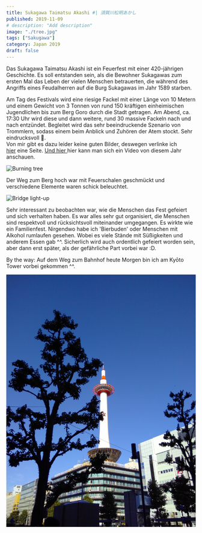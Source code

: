 ```yaml
---
title: Sukagawa Taimatsu Akashi #| 須賀川松明あかし
published: 2019-11-09
# description: "Add description"
image: "./tree.jpg"
tags: ["Sakugawa"]
category: Japan 2019
draft: false
---
```


Das Sukagawa Taimatsu Akashi ist ein Feuerfest mit einer 420-jährigen Geschichte. Es soll entstanden sein, als die Bewohner Sukagawas zum ersten Mal das Leben
 der vielen Menschen betrauerten, die während des Angriffs eines Feudalherren auf die Burg Sukagawas im Jahr 1589 starben. 

Am Tag des Festivals wird eine riesige Fackel mit einer Länge von 10 Metern und einem Gewicht von 3 Tonnen von rund 150 kräftigen einheimischen Jugendlichen 
bis zum Berg Goro durch die Stadt getragen. Am Abend, ca. 17:30 Uhr wird diese und dann weitere, rund 30 massive Fackeln nach und nach entzündet. Begleitet 
wird das sehr beeindruckende Szenario von Trommlern, sodass einem beim Anblick und Zuhören der Atem stockt. Sehr eindrucksvoll 🥹.  
Von mir gibt es dazu leider keine guten Bilder, deswegen verlinke ich  
<a href="https://ohmatsuri.com/en/articles/fukushima-sukagawa-taimatsu-akashi" target="_blank" rel="noopener noreferrer">hier</a> eine Seite. 
<a href="https://guides-japan.com/event_spots/detail/3385/Nov_19%2C_2019_____Sukagawa_Taimatsu_Akashi" target="_blank" rel="noopener noreferrer">
Und hier </a>hier kann man sich ein Video von diesem Jahr anschauen. 

![Burning tree](./tree.jpg)

Der Weg zum Berg hoch war mit Feuerschalen geschmückt und verschiedene Elemente waren schick beleuchtet. 

![Bridge light-up](./bridge.jpg)

Sehr interessant zu beobachten war, wie die Menschen das Fest gefeiert und sich verhalten haben. Es war alles sehr gut organisiert, die Menschen sind 
respektvoll und rücksichtsvoll miteinander umgegangen. Es wirkte wie ein Familienfest. Nirgendwo habe ich 'Bierbuden' oder Menschen mit Alkohol rumlaufen 
gesehen. Wobei es viele Stände mit Süßigkeiten und anderem Essen gab ^^. Sicherlich wird auch ordentlich gefeiert worden sein, aber dann erst später, als der 
gefährliche Part vorbei war :D.

By the way: Auf dem Weg zum Bahnhof heute Morgen bin ich am Kyōto Tower vorbei gekommen ^^. 

![Kyōto tower](./kyoto.jpg)
